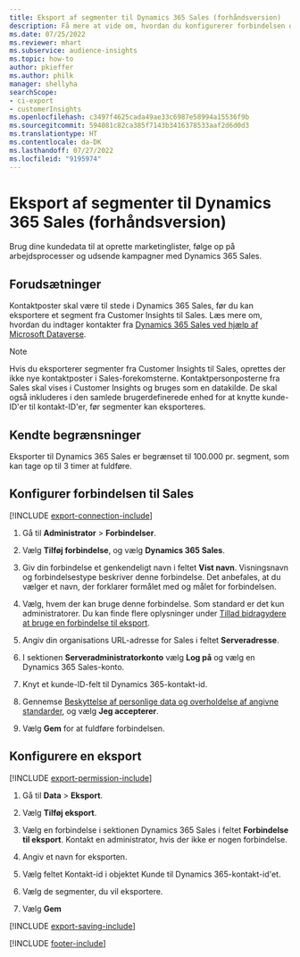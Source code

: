 ```yaml
---
title: Eksport af segmenter til Dynamics 365 Sales (forhåndsversion)
description: Få mere at vide om, hvordan du konfigurerer forbindelsen og eksporterer til Dynamics 365 Sales.
ms.date: 07/25/2022
ms.reviewer: mhart
ms.subservice: audience-insights
ms.topic: how-to
author: pkieffer
ms.author: philk
manager: shellyha
searchScope:
- ci-export
- customerInsights
ms.openlocfilehash: c3497f4625cada49ae33c6987e58994a15536f9b
ms.sourcegitcommit: 594081c82ca385f7143b3416378533aaf2d6d0d3
ms.translationtype: HT
ms.contentlocale: da-DK
ms.lasthandoff: 07/27/2022
ms.locfileid: "9195974"
---
```

# <a name="export-segments-to-dynamics-365-sales-preview"></a>Eksport af segmenter til Dynamics 365 Sales (forhåndsversion)

Brug dine kundedata til at oprette marketinglister, følge op på arbejdsprocesser og udsende kampagner med Dynamics 365 Sales.

## <a name="prerequisites"></a>Forudsætninger

Kontaktposter skal være til stede i Dynamics 365 Sales, før du kan eksportere et segment fra Customer Insights til Sales. Læs mere om, hvordan du indtager kontakter fra [Dynamics 365 Sales ved hjælp af Microsoft Dataverse](connect-dataverse-managed-lake.md).

   > [!NOTE]
   > Hvis du eksporterer segmenter fra Customer Insights til Sales, oprettes der ikke nye kontaktposter i Sales-forekomsterne. Kontaktpersonposterne fra Sales skal vises i Customer Insights og bruges som en datakilde. De skal også inkluderes i den samlede brugerdefinerede enhed for at knytte kunde-ID'er til kontakt-ID'er, før segmenter kan eksporteres.

## <a name="known-limitations"></a>Kendte begrænsninger

Eksporter til Dynamics 365 Sales er begrænset til 100.000 pr. segment, som kan tage op til 3 timer at fuldføre.

## <a name="set-up-connection-to-sales"></a>Konfigurer forbindelsen til Sales

[!INCLUDE [export-connection-include](includes/export-connection-admn.md)]

1. Gå til **Administrator** > **Forbindelser**.

1. Vælg **Tilføj forbindelse**, og vælg **Dynamics 365 Sales**.

1. Giv din forbindelse et genkendeligt navn i feltet **Vist navn**. Visningsnavn og forbindelsestype beskriver denne forbindelse. Det anbefales, at du vælger et navn, der forklarer formålet med og målet for forbindelsen.

1. Vælg, hvem der kan bruge denne forbindelse. Som standard er det kun administratorer. Du kan finde flere oplysninger under [Tillad bidragydere at bruge en forbindelse til eksport](connections.md#allow-contributors-to-use-a-connection-for-exports).

1. Angiv din organisations URL-adresse for Sales i feltet **Serveradresse**.

1. I sektionen **Serveradministratorkonto** vælg **Log på** og vælg en Dynamics 365 Sales-konto.

1. Knyt et kunde-ID-felt til Dynamics 365-kontakt-id.

1. Gennemse [Beskyttelse af personlige data og overholdelse af angivne standarder](connections.md#data-privacy-and-compliance), og vælg **Jeg accepterer**.

1. Vælg **Gem** for at fuldføre forbindelsen.

## <a name="configure-an-export"></a>Konfigurere en eksport

[!INCLUDE [export-permission-include](includes/export-permission.md)]

1. Gå til **Data** > **Eksport**.

1. Vælg **Tilføj eksport**.

1. Vælg en forbindelse i sektionen Dynamics 365 Sales i feltet **Forbindelse til eksport**. Kontakt en administrator, hvis der ikke er nogen forbindelse.

1. Angiv et navn for eksporten.

1. Vælg feltet Kontakt-id i objektet Kunde til Dynamics 365-kontakt-id'et.

1. Vælg de segmenter, du vil eksportere.

1. Vælg **Gem**

[!INCLUDE [export-saving-include](includes/export-saving.md)]

[!INCLUDE [footer-include](includes/footer-banner.md)]
